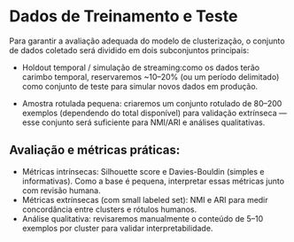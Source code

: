 # Dados de Treinamento e Teste

Para garantir a avaliação adequada do modelo de clusterização, o conjunto de dados coletado será dividido em dois subconjuntos principais:

- Holdout temporal / simulação de streaming:como os dados terão carimbo temporal, reservaremos ~10–20% (ou um período delimitado) como conjunto de teste para simular novos dados em produção.

- Amostra rotulada pequena: criaremos um conjunto rotulado de 80–200 exemplos (dependendo do total disponível) para validação extrínseca — esse conjunto será suficiente para NMI/ARI e análises qualitativas.

## Avaliação e métricas práticas:

- Métricas intrínsecas: Silhouette score e Davies-Bouldin (simples e informativas). Como a base é pequena, interpretar essas métricas junto com revisão humana.
- Métricas extrínsecas (com small labeled set): NMI e ARI para medir concordância entre clusters e rótulos humanos.
- Análise qualitativa: revisaremos manualmente o conteúdo de 5–10 exemplos por cluster para validar interpretabilidade.

